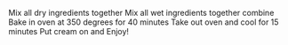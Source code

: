Mix all dry ingredients together
Mix all wet ingredients together 
combine 
Bake in oven at 350 degrees for 40 minutes 
Take out oven and cool for 15 minutes 
Put cream on and Enjoy!